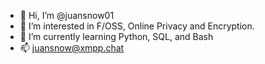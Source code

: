 - 👋 Hi, I’m @juansnow01
- 👀 I’m interested in F/OSS, Online Privacy and Encryption.
- 🌱 I’m currently learning Python, SQL, and Bash
- 📫 juansnow@xmpp.chat

<!---
juansnow01/juansnow01 is a ✨ special ✨ repository because its `README.md` (this file) appears on your GitHub profile.
You can click the Preview link to take a look at your changes.
--->
